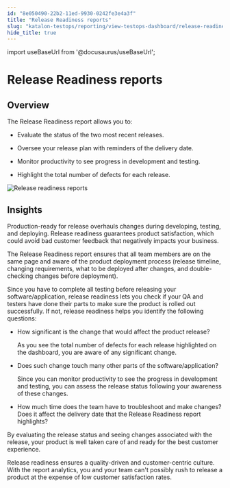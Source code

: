 ```yaml
---
id: "8e050490-22b2-11ed-9930-0242fe3e4a3f"
title: "Release Readiness reports"
slug: "katalon-testops/reporting/view-testops-dashboard/release-readiness-reports"
hide_title: true
---
```

import useBaseUrl from '@docusaurus/useBaseUrl';


# <a id="id_dashboard-release-readiness" class="anchor_top_offset"/><a id="ariaid-title1" class="anchor_top_offset"/>Release Readiness reports


## Overview

<div xmlns="http://www.w3.org/1999/xhtml" className="p">The <span className="ph uicontrol">Release Readiness</span> report allows you to:<ul className="ul"><li className="li"><p className="p">Evaluate the status of the two most recent releases.</p></li><li className="li"><p className="p">Oversee your release plan with reminders of the delivery date.</p></li><li className="li"><p className="p">Monitor productivity to see progress in development and testing.</p></li><li className="li"><p className="p">Highlight the total number of defects for each release.</p></li></ul></div>
<p xmlns="http://www.w3.org/1999/xhtml" className="p"><img className="image" src={useBaseUrl("/8e048f60-22b2-11ed-9930-0242fe3e4a3f.png")} alt="Release readiness reports" /></p> 

## Insights

<p xmlns="http://www.w3.org/1999/xhtml" className="p">Production-ready for release overhauls changes during developing, testing, and deploying. Release readiness guarantees product satisfaction, which could avoid bad customer feedback that negatively impacts your business.</p> 
<p xmlns="http://www.w3.org/1999/xhtml" className="p">The <span className="ph uicontrol">Release Readiness</span> report ensures that all team members are on the same page and aware of the product deployment process (release timeline, changing requirements, what to be deployed after changes, and double-checking changes before deployment).</p> 
<p xmlns="http://www.w3.org/1999/xhtml" className="p">Since you have to complete all testing before releasing your software/application, release readiness lets you check if your QA and testers have done their parts to make sure the product is rolled out successfully. If not, release readiness helps you identify the following questions:</p> 
<ul xmlns="http://www.w3.org/1999/xhtml" className="ul"><li className="li"><p className="p">How significant is the change that would affect the product release?</p>     <p className="p">As you see the total number of defects for each release highlighted on the dashboard, you are aware of any significant change.</p></li><li className="li"><p className="p">Does such change touch many other parts of the software/application?</p>     <p className="p">Since you can monitor productivity to see the progress in development and testing, you can assess the release status following your awareness of these changes.</p></li><li className="li"><p className="p">How much time does the team have to troubleshoot and make changes? Does it affect the delivery date that the <span className="ph uicontrol">Release Readiness</span> report highlights?</p></li></ul> 
<p xmlns="http://www.w3.org/1999/xhtml" className="p">By evaluating the release status and seeing changes associated with the release, your product is well taken care of and ready for the best customer experience.</p> 
<p xmlns="http://www.w3.org/1999/xhtml" className="p">Release readiness ensures a quality-driven and customer-centric culture. With the report analytics, you and your team can't possibly rush to release a product at the expense of low customer satisfaction rates.</p> 
